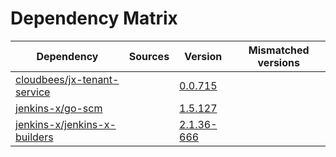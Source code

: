 # Dependency Matrix

Dependency | Sources | Version | Mismatched versions
---------- | ------- | ------- | -------------------
[cloudbees/jx-tenant-service](https://github.com/cloudbees/jx-tenant-service) |  | [0.0.715](https://github.com/cloudbees/jx-tenant-service/releases/tag/v0.0.715) | 
[jenkins-x/go-scm](https://github.com/jenkins-x/go-scm) |  | [1.5.127]() | 
[jenkins-x/jenkins-x-builders](https://github.com/jenkins-x/jenkins-x-builders) |  | [2.1.36-666]() | 
